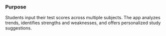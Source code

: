 ### Purpose
Students input their test scores across multiple subjects. The app analyzes trends, identifies strengths and weaknesses, and offers personalized study suggestions.
